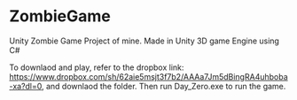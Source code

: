 # ZombieGame
Unity Zombie Game Project of mine. Made in Unity 3D game Engine using C# 

To downlaod and play, refer to the dropbox link: https://www.dropbox.com/sh/62aie5msjt3f7b2/AAAa7Jm5dBingRA4uhboba-xa?dl=0, and downlaod the folder. Then run Day_Zero.exe to run the game. 

